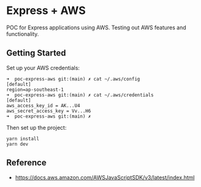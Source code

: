 # Express + AWS

POC for Express applications using AWS. Testing out AWS features and functionality. 

## Getting Started

Set up your AWS credentials:
```
➜  poc-express-aws git:(main) ✗ cat ~/.aws/config 
[default]
region=ap-southeast-1
➜  poc-express-aws git:(main) ✗ cat ~/.aws/credentials 
[default]
aws_access_key_id = AK...U4
aws_secret_access_key = Vv...H6
➜  poc-express-aws git:(main) ✗ 
```

Then set up the project:

```
yarn install
yarn dev
```

## Reference

- https://docs.aws.amazon.com/AWSJavaScriptSDK/v3/latest/index.html

